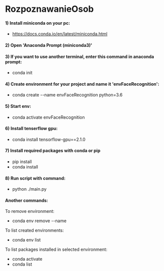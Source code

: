 # RozpoznawanieOsob

#### 1) Install miniconda on your pc:
- https://docs.conda.io/en/latest/miniconda.html

#### 2) Open 'Anaconda Prompt (miniconda3)'

#### 3) If you want to use another terminal, enter this command in anaconda prompt:
- conda init <name of shell>

#### 4) Create environment for your project and name it 'envFaceRecognition':
- conda create --name envFaceRecognition python=3.6

#### 5) Start env:
- conda activate envFaceRecognition

#### 6) Install tenserflow gpu:
- conda install tensorflow-gpu==2.1.0

#### 7) Install required packages with conda or pip
- pip install <package>
- conda install <package>

#### 8) Run script with command:
- python ./main.py


#### Another commands:

To remove environment:
- conda env remove --name <project-env>

To list created environments:
- conda env list

To list packages installed in selected environment:
- conda activate <name-env>
- conda list
